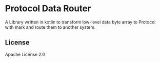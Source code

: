 # Protocol Data Router
A Library written in kotlin to transform low-level data byte array to Protocol with mark and route them to another system.

## License
Apache License 2.0
